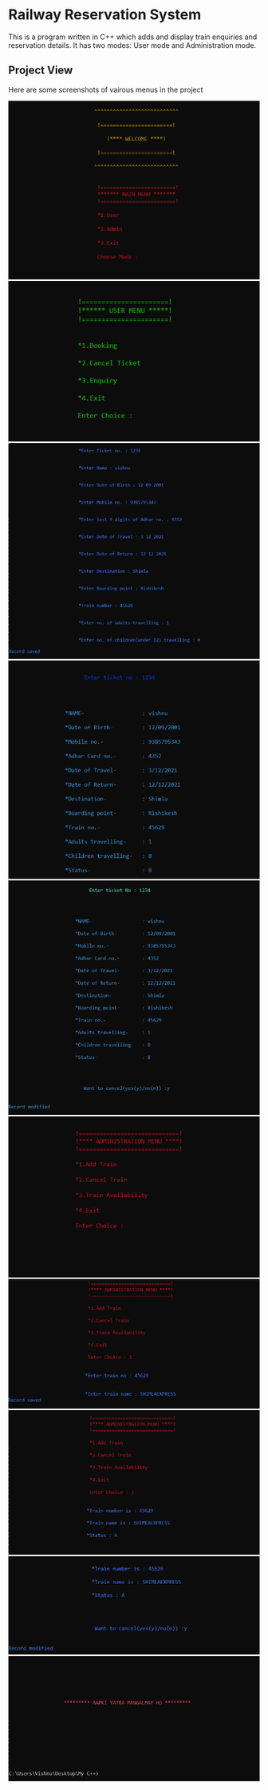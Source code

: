 # Railway Reservation System

This is a program written in C++ which adds and display train enquiries and reservation details.
It has two modes: User mode and Administration mode.

## Project View

Here are some screenshots of vairous menus in the project

![Main menu image](./images/main-menu.png)
![Main menu image](./images/user-menu.png)
![Main menu image](./images/booking-menu.png)
![Main menu image](./images/tc-enquiry-menu.png)
![Main menu image](./images/tc-cancel-menu.png)
![Main menu image](./images/admin-menu.png)
![Main menu image](./images/add-train.png)
![Main menu image](./images/train-availabilty.png)
![Main menu image](./images/train-cancel.png)
![Main menu image](./images/exit-menu.png)
